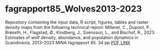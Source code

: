 # fagrapport85_Wolves2013-2023

Repository containing the input data, R script, figures, tables and raster density maps from the following technical report: 
 Milleret, C., Dupont, P., Brøseth, H., Flagstad, Ø., Kindberg, J., Svensson, L., and Bischof, R., 2023.
Estimates of wolf density, abundance, and population dynamics in Scandinavia, 2013–2023 MINA fagrapport 85. 34 pp.[PDF LINK](https://www.researchgate.net/publication/373106889_Estimates_of_wolf_density_abundance_and_population_dynamics_in_Scandinavia_2013-2023)
 


